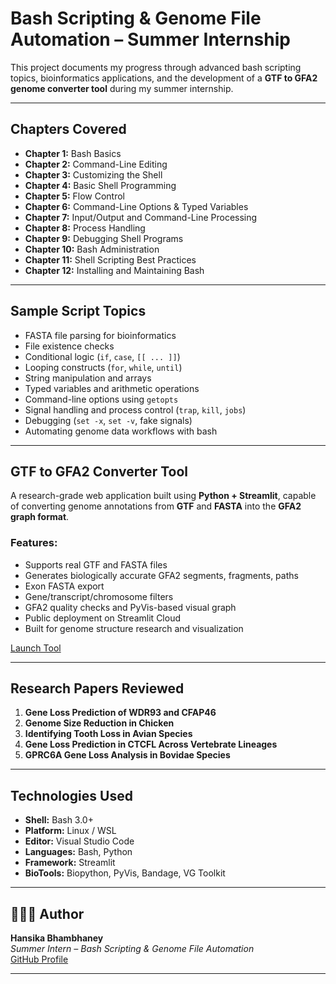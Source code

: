 #  Bash Scripting & Genome File Automation – Summer Internship

This project documents my progress through advanced bash scripting topics, bioinformatics applications, and the development of a **GTF to GFA2 genome converter tool** during my summer internship.

---

##  Chapters Covered
- **Chapter 1:** Bash Basics  
- **Chapter 2:** Command-Line Editing  
- **Chapter 3:** Customizing the Shell  
- **Chapter 4:** Basic Shell Programming  
- **Chapter 5:** Flow Control  
- **Chapter 6:** Command-Line Options & Typed Variables  
- **Chapter 7:** Input/Output and Command-Line Processing  
- **Chapter 8:** Process Handling  
- **Chapter 9:** Debugging Shell Programs  
- **Chapter 10:** Bash Administration  
- **Chapter 11:** Shell Scripting Best Practices  
- **Chapter 12:** Installing and Maintaining Bash

---

##  Sample Script Topics
- FASTA file parsing for bioinformatics  
- File existence checks  
- Conditional logic (`if`, `case`, `[[ ... ]]`)  
- Looping constructs (`for`, `while`, `until`)  
- String manipulation and arrays  
- Typed variables and arithmetic operations  
- Command-line options using `getopts`  
- Signal handling and process control (`trap`, `kill`, `jobs`)  
- Debugging (`set -x`, `set -v`, fake signals)  
- Automating genome data workflows with bash

---

##  GTF to GFA2 Converter Tool
A research-grade web application built using **Python + Streamlit**, capable of converting genome annotations from **GTF** and **FASTA** into the **GFA2 graph format**.

###  Features:
- Supports real GTF and FASTA files  
- Generates biologically accurate GFA2 segments, fragments, paths  
- Exon FASTA export  
- Gene/transcript/chromosome filters  
- GFA2 quality checks and PyVis-based visual graph  
- Public deployment on Streamlit Cloud  
- Built for genome structure research and visualization

 [Launch Tool](https://converter-amuxfmbct2ateb5jlqhqwd.streamlit.app/)

---

##  Research Papers Reviewed
1. **Gene Loss Prediction of WDR93 and CFAP46**  
2. **Genome Size Reduction in Chicken**  
3. **Identifying Tooth Loss in Avian Species**  
4. **Gene Loss Prediction in CTCFL Across Vertebrate Lineages**  
5. **GPRC6A Gene Loss Analysis in Bovidae Species**

---

##  Technologies Used
- **Shell:** Bash 3.0+  
- **Platform:** Linux / WSL  
- **Editor:** Visual Studio Code  
- **Languages:** Bash, Python  
- **Framework:** Streamlit  
- **BioTools:** Biopython, PyVis, Bandage, VG Toolkit

---

## 👩🏻‍🔬 Author
**Hansika Bhambhaney**  
*Summer Intern – Bash Scripting & Genome File Automation*  
 [GitHub Profile](https://github.com/HANSIKA15)

---

